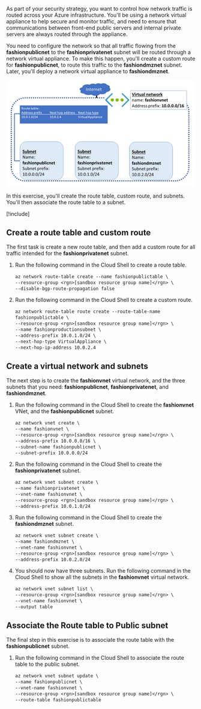 As part of your security strategy, you want to control how network traffic is routed across your Azure infrastructure. You'll be using a network virtual appliance to help secure and monitor traffic, and need to ensure that communications between front-end public servers and internal private servers are always routed through the appliance.

You need to configure the network so that all traffic flowing from the **fashionpublicnet** to the **fashionprivatenet** subnet will be routed through a network virtual appliance. To make this happen, you'll create a custom route for **fashionpublicnet**, to route this traffic to the **fashiondmznet** subnet. Later, you'll deploy a network virtual appliance to **fashiondmznet**.  

![Virtual network, subnets, and route table](../media/3-vnet-subnets-route-table.png)

In this exercise, you'll create the route table, custom route, and subnets. You'll then associate the route table to a subnet.

[!include[](../../../includes/azure-sandbox-activate.md)]

## Create a route table and custom route
The first task is create a new route table, and then add a custom route for all traffic intended for the **fashionprivatenet** subnet.
1. Run the following command in the Cloud Shell to create a route table.
   ```azurecli
   az network route-table create --name fashionpublictable \
   --resource-group <rgn>[sandbox resource group name]</rgn> \
   --disable-bgp-route-propagation false
   ```
1. Run the following command in the Cloud Shell to create a custom route.
   ```azurecli
   az network route-table route create --route-table-name fashionpublictable \
   --resource-group <rgn>[sandbox resource group name]</rgn> \
   --name fashionproductionsubnet \
   --address-prefix 10.0.1.0/24 \
   --next-hop-type VirtualAppliance \
   --next-hop-ip-address 10.0.2.4
   ```

## Create a virtual network and subnets
The next step is to create the **fashionvnet** virtual network, and the three subnets that you need: **fashionpublicnet**, **fashionprivatenet**, and **fashiondmznet**.

1. Run the following command in the Cloud Shell to create the **fashionvnet** VNet, and the **fashionpublicnet** subnet.
   ```azurecli
   az network vnet create \
   --name fashionvnet \
   --resource-group <rgn>[sandbox resource group name]</rgn> \
   --address-prefix 10.0.0.0/16 \
   --subnet-name fashionpublicnet \
   --subnet-prefix 10.0.0.0/24 
   ```
1. Run the following command in the Cloud Shell to create the **fashionprivatenet** subnet.
   ```azurecli
   az network vnet subnet create \
   --name fashionprivatenet \
   --vnet-name fashionvnet \ 
   --resource-group <rgn>[sandbox resource group name]</rgn> \
   --address-prefix 10.0.1.0/24
   ```
1. Run the following command in the Cloud Shell to create the **fashiondmznet** subnet.
   ```azurecli
   az network vnet subnet create \
   --name fashiondmznet \ 
   --vnet-name fashionvnet \
   --resource-group <rgn>[sandbox resource group name]</rgn> \
   --address-prefix 10.0.2.0/24 
   ```
1. You should now have three subnets. Run the following command in the Cloud Shell to show all the subnets in the  **fashionvnet** virtual network.
   ```azurecli
   az network vnet subnet list \
   --resource-group <rgn>[sandbox resource group name]</rgn> \
   --vnet-name fashionvnet \
   --output table
   ```

## Associate the Route table to Public subnet
The final step in this exercise is to associate the route table with the **fashionpublicnet** subnet.

1. Run the following command in the Cloud Shell to associate the route table to the public subnet.
   ```azurecli
   az network vnet subnet update \
   --name fashionpublicnet \ 
   --vnet-name fashionvnet \
   --resource-group <rgn>[sandbox resource group name]</rgn> \
   --route-table fashionpublictable
   ```

